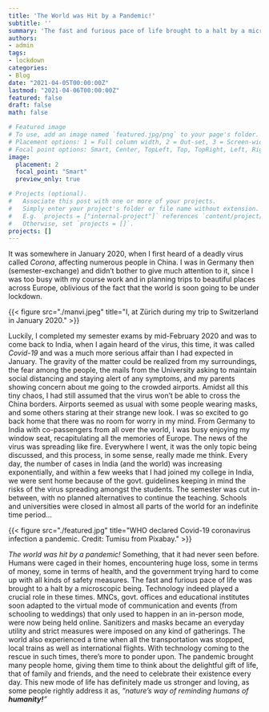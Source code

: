 ```yaml
---
title: 'The World was Hit by a Pandemic!'
subtitle: ''
summary: 'The fast and furious pace of life brought to a halt by a microscopic being.'
authors: 
- admin
tags:
- lockdown
categories:
- Blog
date: "2021-04-05T00:00:00Z"
lastmod: "2021-04-06T00:00:00Z"
featured: false
draft: false
math: false

# Featured image
# To use, add an image named `featured.jpg/png` to your page's folder.
# Placement options: 1 = Full column width, 2 = Out-set, 3 = Screen-width
# Focal point options: Smart, Center, TopLeft, Top, TopRight, Left, Right, BottomLeft, Bottom, BottomRight
image:
  placement: 2
  focal_point: "Smart"
  preview_only: true

# Projects (optional).
#   Associate this post with one or more of your projects.
#   Simply enter your project's folder or file name without extension.
#   E.g. `projects = ["internal-project"]` references `content/project/deep-learning/index.md`.
#   Otherwise, set `projects = []`.
projects: []
--- 
```


It was somewhere in January 2020, when I first heard of a deadly virus called <i>Corona</i>, affecting numerous people in China. I was in Germany then (semester-exchange) and didn’t bother to give much attention to it, since I was too busy with my course work and in planning trips to beautiful places across Europe, oblivious of the fact that the world is soon going to be under lockdown.

{{< figure src="./manvi.jpeg" title="I, at Zürich during my trip to Switzerland in January 2020." >}}

Luckily, I completed my semester exams by mid-February 2020 and was to come back to India, when I again heard of the virus, this time, it was called <i>Covid-19</i> and was a much more serious affair than I had expected in January. The gravity of the matter could be realized from my surroundings, the fear among the people, the mails from the University asking to maintain social distancing and staying alert of any symptoms, and my parents showing concern about me going to the crowded airports. Amidst all this tiny chaos, I had still assumed that the virus won’t be able to cross the China borders.
Airports seemed as usual with some people wearing masks, and some others staring at their strange new look. I was so excited to go back home that there was no room for worry in my mind. From Germany to India with co-passengers from all over the world, I was busy enjoying my window seat, recapitulating all the memories of Europe.
The news of the virus was spreading like fire. Everywhere I went, it was the only topic being discussed, and this process, in some sense, really made me think. Every day, the number of cases in India (and the world) was increasing exponentially, and within a few weeks that I had joined my college in India, we were sent home because of the govt. guidelines keeping in mind the risks of the virus spreading amongst the students. The semester was cut in-between, with no planned alternatives to continue the teaching. Schools and universities were closed in almost all parts of the world for an indefinite time period…

{{< figure src="./featured.jpg" title="WHO declared Covid-19 coronavirus infection a pandemic. Credit: Tumisu from Pixabay." >}}

<i>The world was hit by a pandemic!</i> Something, that it had never seen before. Humans were caged in their homes, encountering huge loss, some in terms of money, some in terms of health, and the government trying hard to come up with all kinds of safety measures. The fast and furious pace of life was brought to a halt by a microscopic being.
Technology indeed played a crucial role in these times. MNCs, govt. offices and educational institutes soon adapted to the virtual mode of communication and events (from schooling to weddings) that only used to happen in an in-person mode, were now being held online. Sanitizers and masks became an everyday utility and strict measures were imposed on any kind of gatherings. The world also experienced a time when all the transportation was stopped, local trains as well as international flights.
With technology coming to the rescue in such times, there’s more to ponder upon. The pandemic brought many people home, giving them time to think about the delightful gift of life, that of family and friends, and the need to celebrate their existence every day. This new mode of life has definitely made us stronger and loving, as some people rightly address it as, <i>“nature’s way of reminding humans of <b>humanity!</b>”</i>


